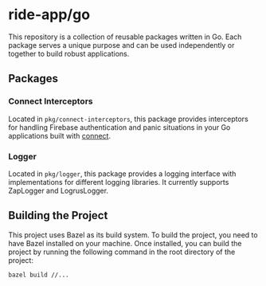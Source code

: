 # ride-app/go

This repository is a collection of reusable packages written in Go. Each package serves a unique purpose and can be used independently or together to build robust applications.

## Packages

### Connect Interceptors

Located in `pkg/connect-interceptors`, this package provides interceptors for handling Firebase authentication and panic situations in your Go applications built with [connect](https://connect.build).

### Logger

Located in `pkg/logger`, this package provides a logging interface with implementations for different logging libraries. It currently supports ZapLogger and LogrusLogger.

## Building the Project

This project uses Bazel as its build system. To build the project, you need to have Bazel installed on your machine. Once installed, you can build the project by running the following command in the root directory of the project:

`bazel build //...`
